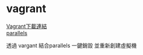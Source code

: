 # vagrant

[Vagrant下載連結](https://developer.hashicorp.com/vagrant/install)  
[parallels](https://www.parallels.com/)  

透過 vargant 結合parallels 一鍵銷毀 並重新創建虛擬機 
